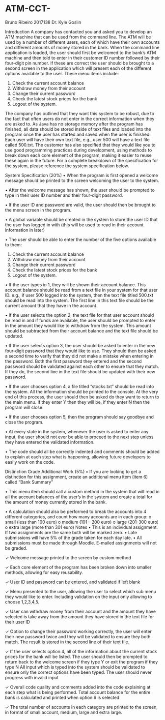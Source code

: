 # ATM-CCT-
Bruno Ribeiro
2017138
Dr. Kyle Goslin

Introduction
A company has contacted you and asked you to develop an ATM machine that can be used from the command line. The ATM will be used by a number of different users, each of which have their own accounts and different amounts of money stored in the bank. 
When the command line application is loaded, the user should first be welcomed to the bank’s ATM machine and then told to enter in their customer ID number followed by their four-digit pin number.
If these are correct the user should be brought to a second screen in the application which will present each of the different options available to the user. These menu items include:
1.	Check the current account balance
2.	Withdraw money from their account
3.	Change their current password
4.	Check the latest stock prices for the bank 
5.	Logout of the system.

The company has outlined that they want this system to be robust, due to the fact that often users do not enter in the correct information when they are asked to. As Java has no storage memory after the program has finished, all data should be stored inside of text files and loaded into the program once the user has started and saved when the user is finished. Each user will have their own text file, e.g., user 500 will have a text file called 500.txt.
The customer has also specified that they would like you to use good programming practices during development, using methods to break down each core element of the program, making it easier to reuse these again in the future.
For a complete breakdown of the specification for the system, please reference the system specification below.

System Specification (20%)
•	When the program is first opened a welcome message should be printed to the screen welcoming the user to the system.

•	After the welcome message has shown, the user should be prompted to type in their user ID number and their four-digit password.

•	If the user ID and password are valid, the user should then be brought to the menu screen in the program.

•	A global variable should be created in the system to store the user ID that the user has logged in with (this will be used to read in their account information in later)

•	The user should be able to enter the number of the five options available to them:

1.	Check the current account balance
2.	Withdraw money from their account
3.	Change their current password
4.	Check the latest stock prices for the bank 
5.	Logout of the system.


•	If the user types in 1, they will be shown their account balance. This account balance should be read from a text file in your system for that user ID. e.g., if user 500 logged into the system, then the text file titled 500.txt should be read into the system. The first line in this text file should be the current amount that they have in the account.

•	If the user selects the option 2, the text file for that user account should be read in and if funds are available, the user should be prompted to enter in the amount they would like to withdraw from the system. This amount should be subtracted from their account balance and the text file should be updated.

•	If the user selects option 3, the user should be asked to enter in the new four-digit password that they would like to use. They should then be asked a second time to verify that they did not make a mistake when entering in the password. Both the first password they entered and the second password should be validated against each other to ensure that they match. If they do, the second line in the text file should be updated with their new password.

•	If the user chooses option 4, a file titled “stocks.txt” should be read into the system. All the information should be printed to the console. At the very end of this process, the user should then be asked do they want to return to the main menu. If they enter Y then they will be, if they enter N then the program will close.

•	If the user chooses option 5, then the program should say goodbye and close the program. 

•	At every state in the system, whenever the user is asked to enter any input, the user should not ever be able to proceed to the next step unless they have entered the validated information.

•	The code should all be correctly indented and comments should be added to explain at each step what is happening, allowing future developers to easily work on the code.

Distinction Grade Additional Work (5%)
•	If you are looking to get a distinction for this assignment, create an additional menu item (item 6) called “Bank Summary”

•	This menu item should call a custom method in the system that will read in all the account balances of the user’s in the system and create a total for the amount of money currently stored in the bank.

•	A calculation should also be performed to break the accounts into 4 different categories, and count how many accounts are in each group: 
o	small (less than 100 euro)
o	 medium (101 – 200 euro) 
o	large (201-300 euro)
o	extra large (more than 301 euro) 
Notes
•	This is an individual assignment. If two assignments are the same both will be marked zero.
•	Late submissions will have 5% of the grade taken for each day late.
•	All submissions must be made through Moodle. E-mailed assignments will not be graded.


✓ Welcome message printed to the screen by custom method
	
✓ Each core element of the program has been broken down into smaller methods, allowing for easy reusability.

✓ User ID and password can be entered, and validated if left blank

✓ Menu presented to the user, allowing the user to select which sub menu they would like to enter. Including validation on the input only allowing to choose 1,2,3,4,5.

✓ User can withdraw money from their account and the amount they have selected is take away from the amount they have stored in the text file for their user ID

✓ Option to change their password working correctly, the user will enter their new password twice and they will be validated to ensure they both match. The result is stored in the second line of their text file.

✓ If the user selects option 4, all of the information about the current stock prices for the bank will be listed. The user should then be prompted to return back to the welcome screen if they type Y or exit the program if they type N
All input which is typed into the system should be validated to ensure only the correct options have been typed. The user should never progress with invalid input

✓ Overall code quality and comments added into the code explaining at each step what is being performed.
Total account balance for the entire bank is calculated and printed when option 6 is selected

✓ The total number of accounts in each category are printed to the screen, in format of small account, medium, large and extra large.
